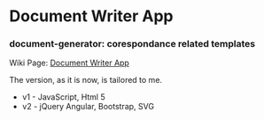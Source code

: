 # Document Writer App

### document-generator: corespondance related templates

Wiki Page: [Document Writer App](http://mezcel.wixsite.com/documentapp)

The version, as it is now, is tailored to me.

* v1 - JavaScript, Html 5
* v2 - jQuery Angular, Bootstrap, SVG
